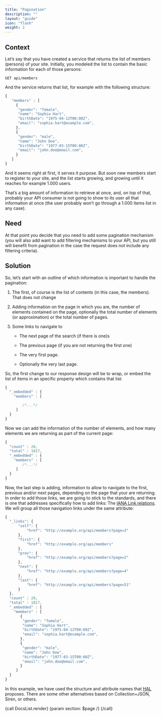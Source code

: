 ```yaml
---
title: "Pagination"
description: ""
layout: "guide"
icon: "flash"
weight: 2
---
```


<article id="1">

## Context

Let’s say that you have created a service that returns the list of members (persons) of your site. Initially, you modeled the list to contain the basic information for each of those persons:

```
GET api/members
```

And the service returns that list, for example with the following structure:

```javascript
{
   "members" : [
     {
      "gender": "female",
      "name": "Sophia Hart",
      "birthDate": "1975-04-12T00:00Z",
      "email": "sophia.hart@example.com",
     },
     {
      "gender": "male",
      "name": "John Doe",
      "birthDate": "1977-03-15T00:00Z",
      "email": "john.doe@email.com",
     }     
   ]
}
```

And it seems right at first, it serves it purpose. But soon new members start to register to your site, and the list starts growing, and growing until it reaches for example 1.000 users.

That’s a big amount of information to retrieve at once, and, on top of that, probably your API consumer is not going to show to its user all that information at once (the user probably won’t go through a 1.000 items list in any case).

</article>

<article id="2">

## Need

At that point you decide that you need to add some pagination mechanism (you will also add want to add filtering mechanisms to your API, but you still will benefit from pagination in the case the request does not include any filtering criteria).

</article>

<article id="3">

## Solution

So, let’s start with an outline of which information is important to handle the pagination:

1. The first, of course is the list of contents (in this case, the members). That does not change

2. Adding information on the page in which you are, the number of elements contained on the page, optionally the total number of elements (or approximation) or the total number of pages.

3. Some links to navigate to

    * The next page of the search (if there is one)s

    * The previous page (if you are not returning the first one)

    * The very first page.

    * Optionally the very last page.

So, the first change to our response design will be to wrap, or embed the list of items in an specific property which contains that list:

```javascript
{
  "_embedded" : {
    "members" : [

        /*...*/
     ]
  }
}
```

Now we can add the information of the number of elements, and how many elements we are returning as part of the current page:

```javascript
{
  "count" : 20,
  "total" : 1017,
  "_embedded" : {
    "members" : [
        /*...*/
     ]
  }
}
```

Now, the last step is adding, information to allow to navigate to the first, previous and/or next pages, depending on the page that your are returning. In order to add those links, we are going to stick to the standards, and there is one that addresses specifically how to add links: The [IANA Link relations](https://www.iana.org/assignments/link-relations/link-relations.xml). We will group all those navigation links under the same attribute:

```javascript
{
  "_links": {
      "self": {
          "href": "http://example.org/api/members?page=3"
      },
      "first": {
          "href": "http://example.org/api/members"
      },
      "prev": {
          "href": "http://example.org/api/members?page=2"
      },
      "next": {
          "href": "http://example.org/api/members?page=4"
      },
      "last": {
          "href": "http://example.org/api/members?page=51"
      }
  },
  "count" : 20,
  "total" : 1017,
  "_embedded" : {
    "members" : [
       {
        "gender": "female",
        "name": "Sophia Hart",
        "birthDate": "1975-04-12T00:00Z",
        "email": "sophia.hart@example.com",
       },
       {
        "gender": "male",
        "name": "John Doe",
        "birthDate": "1977-03-15T00:00Z",
        "email": "john.doe@email.com",
       }     
     ]
  }
}
```

In this example, we have used the structure and attribute names that [HAL](https://en.wikipedia.org/wiki/Hypertext_Application_Language) proposes. There are some other alternatives based on Collection+JSON, Siren, or others.


{call DocsList.render}
	{param section: $page /}
{/call}


</article>
